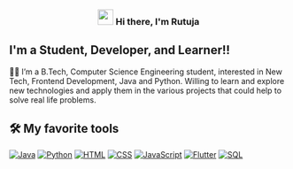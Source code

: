 <h3 align="center">
<img src="https://media.giphy.com/media/hvRJCLFzcasrR4ia7z/giphy.gif" width="28">
Hi there, I'm Rutuja
</h3>

## I'm a Student, Developer, and Learner!!

 👩‍🎓 I’m a B.Tech, Computer Science Engineering student, interested in New Tech, Frontend Development, Java and Python. Willing to learn and explore new technologies and apply them in the various projects that could help to solve real life problems.

## 🛠️ My favorite tools

<p>
    <a href="#"><img alt="Java" src="https://img.shields.io/badge/Java%20-%2314354C.svg?logo=java&logoColor=yellow"></a>
    <a href="#"><img alt="Python" src="https://img.shields.io/badge/Python%20-%231572B6.svg?logo=python&logoColor=white"></a>
    <a href="#"><img alt="HTML" src="https://img.shields.io/badge/HTML%20-%23E34F26.svg?logo=html5&logoColor=white"></a>
    <a href="#"><img alt="CSS" src="https://img.shields.io/badge/CSS%20-%231572B6.svg?logo=css3&logoColor=white"></a>
    <a href="#"><img alt="JavaScript" src="https://img.shields.io/badge/JavaScript%20-%23F7DF1E.svg?logo=javascript&logoColor=black"></a>
    <a href="#"><img alt="Flutter" src="https://img.shields.io/badge/Flutter%20-%23E34F26.svg?logo=flutter&logoColor=blue"></a>
    <a href="#"><img alt="SQL" src="https://img.shields.io/badge/SQL%20-%2314354C.svg?logo=sql&logoColor=yellow"></a>
</p>

